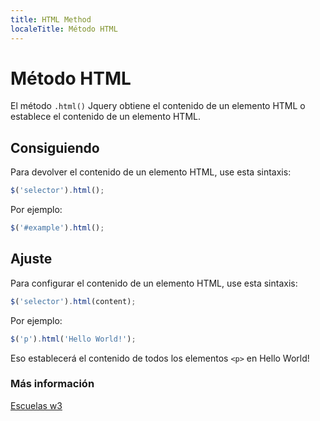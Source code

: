 ```yaml
---
title: HTML Method
localeTitle: Método HTML
---
```


# Método HTML

El método `.html()` Jquery obtiene el contenido de un elemento HTML o establece el contenido de un elemento HTML.

## Consiguiendo

Para devolver el contenido de un elemento HTML, use esta sintaxis:

```javascript
$('selector').html(); 
```

Por ejemplo:

```javascript
$('#example').html(); 
```

## Ajuste

Para configurar el contenido de un elemento HTML, use esta sintaxis:

```javascript
$('selector').html(content); 
```

Por ejemplo:

```javascript
$('p').html('Hello World!'); 
```

Eso establecerá el contenido de todos los elementos `<p>` en Hello World!

### Más información

[Escuelas w3](https://www.w3schools.com/jquery/html_html.asp)
